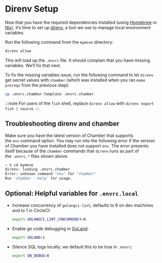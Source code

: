 # Direnv Setup

Now that you have the required dependencies installed (using [Homebrew](/docs/getting-started/application-setup/03-project-setup-homebrew-vs-nix/01-setup-homebrew.md) or [Nix](/docs/getting-started/application-setup/03-project-setup-homebrew-vs-nix/02-setup-nix.md)), it’s time to set up [direnv](https://direnv.net/), a tool we use to manage local environment variables.

Run the following command from the `mymove` directory:

```bash
direnv allow
```

This will load up the `.envrc` file. It should complain that you have missing variables. We’ll fix that next.

To fix the missing variables issue, run the following command to let `direnv` get secret values with `chamber` (which was installed when you ran `make prereqs` from the previous step):

```bash
cp .envrc.chamber.template .envrc.chamber
```

:::note
For users of the `fish` shell, replace `direnv allow` with `direnv export fish | source`.
:::

## Troubleshooting direnv and chamber

Make sure you have the latest version of Chamber that supports the `env` command option. You may run into the following error if the version of Chamber you have installed does not support `env`. The error presents itself because of the `chamber` commands that `direnv` runs as part of the `.envrc.*` files shown above.

```bash
~ % cd mymove
direnv: loading .envrc.chamber
Error: unknown command "env" for "chamber"
Run 'chamber --help' for usage.
```

## Optional: Helpful variables for `.envrc.local`

- Increase concurrency of `golangci-lint`; defaults to 6 on dev machines and to 1 in CircleCI:

    ```bash
    export GOLANGCI_LINT_CONCURRENCY=8
    ```

- Enable go code debugging in [GoLand](https://www.jetbrains.com/go/promo/):

    ```bash
    export GOLAND=1
    ```

- Silence SQL logs locally; we default this to be true in `.envrc`:

    ```bash
    export DB_DEBUG=0
    ```
